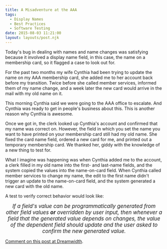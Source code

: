 ```yaml
---
title: A Misadventure at the AAA
tags:
  - Display Names
  - Best Practices
  - Software Testing
date: 2015-08-03 11:21:00
layout: layouts/post.njk
---
```


Today's bug in dealing with names and name changes was satisfying because it involved a display name field, in this case, the name on a membership card, so it flagged a case to look out for. 

For the past two months my wife Cynthia had been trying to update the name on my AAA membership card, she added me to her account back before my transition. Twice before she called member services, informed them of my name change, and a week later the new card would arrive in the mail with my old name on it.

This morning Cynthia said we were going to the AAA office to escalate. And Cynthia was ready to get in people's business about this. This is another reason why Cynthia is awesome.

Once we got in, the clerk looked up Cynthia's account and confirmed that my name was correct on. However, the field in which you set the name you want to have printed on your membership card still had my old name. She fixed the card name field, ordered a new card for me, and printed out a temporary membership card. We thanked her, giddy with the knowledge of a new thing to test for.

What I imagine was happening was when Cynthia added me to the account, a clerk filled in my old name into the first- and last-name fields, and the system copied the values into the name-on-card field. When Cynthia called member services to change my name, the edit to the first name didn't trigger an update to the name-on-card field, and the system generated a new card with the old name.

A test to verify correct behavior would look like:

<big><center>*If a field's value can be programmatically generated from other field values **or** overridden by user input, then whenever a field that the generated value  depends on changes, the value of the dependent field should update and the user asked to confirm the new generated value.*</center></big>

[Comment on this post at Dreamwidth](http://emceeaich.dreamwidth.org/177039.html).
